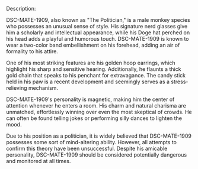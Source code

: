 Description:

DSC-MATE-1909, also known as "The Politician," is a male monkey species who possesses an unusual sense of style. His signature nerd glasses give him a scholarly and intellectual appearance, while his Doge hat perched on his head adds a playful and humorous touch. DSC-MATE-1909 is known to wear a two-color band embellishment on his forehead, adding an air of formality to his attire.

One of his most striking features are his golden hoop earrings, which highlight his sharp and sensitive hearing. Additionally, he flaunts a thick gold chain that speaks to his penchant for extravagance. The candy stick held in his paw is a recent development and seemingly serves as a stress-relieving mechanism.

DSC-MATE-1909's personality is magnetic, making him the center of attention whenever he enters a room. His charm and natural charisma are unmatched, effortlessly winning over even the most skeptical of crowds. He can often be found telling jokes or performing silly dances to lighten the mood.

Due to his position as a politician, it is widely believed that DSC-MATE-1909 possesses some sort of mind-altering ability. However, all attempts to confirm this theory have been unsuccessful. Despite his amicable personality, DSC-MATE-1909 should be considered potentially dangerous and monitored at all times.